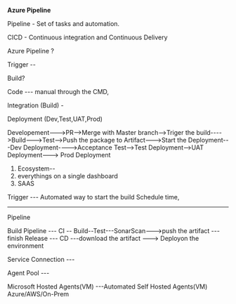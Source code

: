 **Azure Pipeline**


Pipeline - Set of tasks and automation. 

CICD - Continuous integration and Continuous Delivery 

Azure Pipeline ?

Trigger -- 


Build?

Code --- manual through the CMD, 

Integration (Build) - 

Deployment (Dev,Test,UAT,Prod)

Developement--->PR-->Merge with Master branch-->Triger the build---->Build--->Test-->Push the package to Artifact--->Start the Deployment---Dev Deployment---->Acceptance Test-->Test Deployment-->UAT Deployment---> Prod Deployment



1. Ecosystem--
2. everythings on a single dashboard
3. SAAS


Trigger --- Automated way to start the build 
Schedule time, 


-----------------------------------------------------

Pipeline 

Build Pipeline --- CI -- Build--Test---SonarScan--->push the artifact ---finish
Release --- CD ---download the artifact ---> Deployon the environment 

Service Connection --- 


Agent Pool --- 

Microsoft Hosted Agents(VM) ---Automated 
Self Hosted Agents(VM)  Azure/AWS/On-Prem


